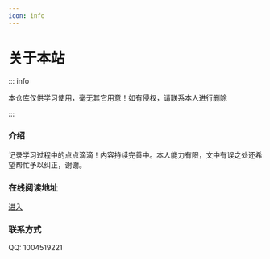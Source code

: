 ```yaml
---
icon: info
---
```



# 关于本站

::: info

本仓库仅供学习使用，毫无其它用意！如有侵权，请联系本人进行删除

:::

### 介绍

记录学习过程中的点点滴滴！内容持续完善中。本人能力有限，文中有误之处还希望帮忙予以纠正，谢谢。

### 在线阅读地址

[进入](https://www.wucq-jj-blog.cn/)

### 联系方式

QQ: 1004519221
 
